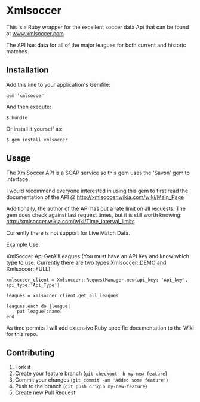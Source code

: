 
# Xmlsoccer

This is a Ruby wrapper for the excellent soccer data Api that can be found at www.xmlsoccer.com

The API has data for all of the major leagues for both current and historic matches.

## Installation

Add this line to your application's Gemfile:

    gem 'xmlsoccer'

And then execute:

    $ bundle

Or install it yourself as:

    $ gem install xmlsoccer

## Usage

The XmlSoccer API is a SOAP service so this gem uses the 'Savon' gem to interface.

I would recommend everyone interested in using this gem to first read the documentation of the API @ http://xmlsoccer.wikia.com/wiki/Main_Page

Additionally, the author of the API has put a rate limit on all requests. The gem does check against last request times, but it is still worth knowing: http://xmlsoccer.wikia.com/wiki/Time_interval_limits

Currently there is not support for Live Match Data.

Example Use:

XmlSoccer Api GetAllLeagues
(You must have an API Key and know which type to use.  Currently there are two types Xmlsoccer::DEMO and Xmlsoccer::FULL)

	xmlsoccer_client = Xmlsoccer::RequestManager.new(api_key: 'Api_key', api_type:'Api_Type')

	leagues = xmlsoccer_client.get_all_leagues

	leagues.each do |league|
		put league[:name]
	end

As time permits I will add extensive Ruby specific documentation to the Wiki for this repo.

## Contributing

1. Fork it
2. Create your feature branch (`git checkout -b my-new-feature`)
3. Commit your changes (`git commit -am 'Added some feature'`)
4. Push to the branch (`git push origin my-new-feature`)
5. Create new Pull Request

